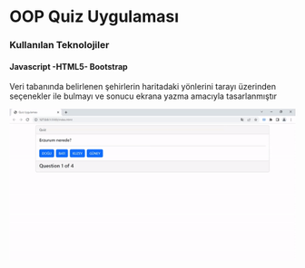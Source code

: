 <h1> OOP Quiz Uygulaması</h1>

<h3>Kullanılan Teknolojiler</h3>

<h4>Javascript -HTML5- Bootstrap</h4>

<p>Veri tabanında belirlenen şehirlerin haritadaki yönlerini tarayı üzerinden seçenekler ile bulmayı ve sonucu ekrana yazma amacıyla tasarlanmıştır</p>


<img src="./quiz.gif" alt="">